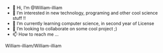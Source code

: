 - 👋 Hi, I’m @William-illiam
- 👀 I’m interested in new technology, programing and other cool science stuff !!
- 🌱 I’m currently learning computer science, in second year of License
- 💞️ I’m looking to collaborate on some cool project ;) 
- 📫 How to reach me ...

William-illiam/William-illiam 
<!---is a ✨ special ✨ repository because its `README.md` (this file) appears on your GitHub profile.
You can click the Preview link to take a look at your changes.
--->

